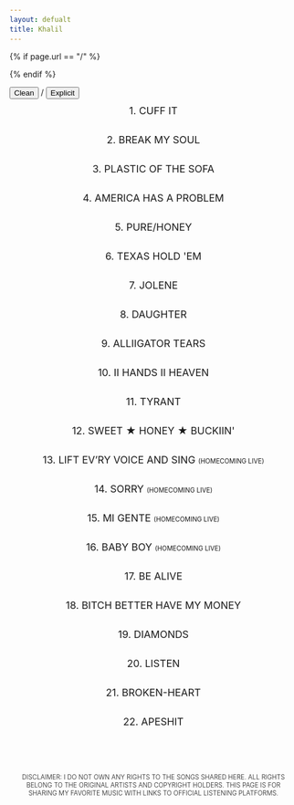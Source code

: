 ```yaml
---
layout: defualt
title: Khalil
---
```

{% if page.url == "/" %}
<style>header a[href="/"] { display: none; } </style>
{% endif %}
<style>body {padding-top:180px;padding-bottom:70px;overflow-x:hidden;}.song-list {max-width:95%;margin:0 auto;padding0;} .song {cursor: pointer;padding:10px;display:flex;align-items:top;justify-content:center;flex-direction:column;padding-bottom:20px;}.tit {display:flex;margin:0 auto;align-items:top;justify-content:center;}.song-number {text-align:right;}.song-title {word-wrap:break-word;text-align:center;font-size:1.1rem;}.platforms {display: none;gap:20px;justify-content:space-around;align-items:center;flex-direction:row;margin:0 auto;padding:0;padding-top:15px;padding-bottom:20px;flex-wrap:wrap;}.platforms a {cursor: pointer;color:transparent;}.platforms img {max-width: 30px;height:30px;margin:0;padding:0;pointer-events:none;}.song-title.text {font-size:1.4rem;}.dis {color:var(--text-color);font-family:var(--font-main);font-weight:300;text-align:center;text-transform:uppercase;font-size:0.7rem;margin:0;padding:0 20px;padding-top:60px;}#bold {font-family:var(--font-main-bold);font-weight:300;}</style>

<div class="toggle-container">
<button id="cleanBtn" class="active" onclick="setFilter('clean')">Clean</button>
<span>/</span>
<button id="explicitBtn" onclick="setFilter('explicit')">Explicit</button>
</div>
<div class="song-list">

<div class="song" onclick="togglePlatforms(this)">
<div class="tit"><span class="song-title">1. CUFF IT</span></div>
<div class="platforms">
<a href="https://music.apple.com/il/album/cuff-it/1636789969?i=1636790292" target="_blank" class="song-link" data-explicit="https://music.apple.com/il/album/cuff-it/1630005298?i=1630005850"><img src="https://raw.githubusercontent.com/Khalil2000web/Music/refs/heads/main/static/media/apple.svg" alt="Apple Music"></a>
<a href="https://open.spotify.com/track/3IHaiorYWOcr8Kzs85PWF7?si=54w2Me0HSWilh8cMn0YRUQ" target="_blank" class="song-link" data-explicit="https://open.spotify.com/track/1xzi1Jcr7mEi9K2RfzLOqS?si=5oEzPY20QoyiydLpPm1eaA"><img src="https://raw.githubusercontent.com/Khalil2000web/Music/refs/heads/main/static/media/spotify.svg" alt="Spotify"></a>
<a href="https://music.amazon.com/tracks/B0B7VLTTDS?marketplaceId=ATVPDKIKX0DER&musicTerritory=US&ref=dm_sh_lv7HcUB4zIeDkA89pUZ2T6Jzn" target="_blank" class="song-link" data-explicit="https://music.amazon.com/tracks/B0B4KN2RR8?marketplaceId=ATVPDKIKX0DER&musicTerritory=US&ref=dm_sh_WFmp7wULvMzalbtoPE1arIDSb"><img src="https://raw.githubusercontent.com/Khalil2000web/Music/refs/heads/main/static/media/amazon.svg" alt="Amazon Music"></a>
<a href="https://tidal.com/browse/track/240186974" target="_blank" class="song-link" data-explicit="https://tidal.com/browse/track/240189297"><img src="https://raw.githubusercontent.com/Khalil2000web/Music/refs/heads/main/static/media/tidal.svg" alt="Tidal"></a>
</div>
</div>

<div class="song" onclick="togglePlatforms(this)">
<div class="tit"><span class="song-title">2. BREAK MY SOUL</span></div>
<div class="platforms">
<a href="https://music.apple.com/il/album/break-my-soul/1636789969?i=1636790511" target="_blank" class="song-link" data-explicit="https://music.apple.com/il/album/break-my-soul/1630005298?i=1630005854" aria-label="Apple Music Link" rel="noreferrer"><img src="https://raw.githubusercontent.com/Khalil2000web/Music/refs/heads/main/static/media/apple.svg" alt="Apple Music"></a>
<a href="https://open.spotify.com/track/5pyoxDZ1PX0KxBxiRVxA4U?si=76e7c495a50d442c" target="_blank" class="song-link" data-explicit="https://open.spotify.com/track/5pyoxDZ1PX0KxBxiRVxA4U?si=WXoVsVyoSwup8A6sFpL4Ag" aria-label="Spotify Link" rel="noreferrer"><img src="https://raw.githubusercontent.com/Khalil2000web/Music/refs/heads/main/static/media/spotify.svg" alt="Spotify"></a>
<a href="https://music.amazon.com/tracks/B0B7VN9FP5?marketplaceId=ATVPDKIKX0DER&musicTerritory=US&ref=dm_sh_0yPeMQZDaAj7cR34KXUUm2u9R" class="song-link" data-explicit="https://music.amazon.com/tracks/B0B4KLP9JK?marketplaceId=ATVPDKIKX0DER&musicTerritory=US&ref=dm_sh_688HVsld9haqti1V5rzcCL5nx" target="_blank" aria-label="Amazon Music Link" rel="noreferrer"><img src="https://raw.githubusercontent.com/Khalil2000web/Music/refs/heads/main/static/media/amazon.svg" alt="Apple Music"></a>
<a href="https://tidal.com/browse/track/240186976" target="_blank" class="song-link" data-explicit="https://tidal.com/browse/track/240189302" aria-label="Tidal Link" rel="noreferrer"><img src="https://raw.githubusercontent.com/Khalil2000web/Music/refs/heads/main/static/media/tidal.svg" alt="YouTube"></a>
</div>
</div>

<div class="song" onclick="togglePlatforms(this)">
<div class="tit"><span class="song-title">3. PLASTIC OF THE SOFA</span></div>
<div class="platforms">
<a href="https://music.apple.com/il/album/plastic-off-the-sofa/1636789969?i=1636790526" class="song-link" data-explicit="https://music.apple.com/il/album/plastic-off-the-sofa/1630005298?i=1630005858" target="_blank" aria-label="Apple Music Link" rel="noreferrer"><img src="https://raw.githubusercontent.com/Khalil2000web/Music/refs/heads/main/static/media/apple.svg" alt="Apple Music"></a>
<a href="https://open.spotify.com/track/2VOfPkpiJctQYXVYfnp0X8?si=woqL4SM3Tl2ilEBW9XWa3Q" class="song-link" data-explicit="https://open.spotify.com/track/6ufcuVInt0ocHrUimDjGlb?si=Vjz9mSdVQTWqh1iIHi8i3Q" target="_blank" aria-label="Spotify Link" rel="noreferrer"><img src="https://raw.githubusercontent.com/Khalil2000web/Music/refs/heads/main/static/media/spotify.svg" alt="Spotify"></a>
<a href="https://music.amazon.com/tracks/B0B7W7MQTW?marketplaceId=ATVPDKIKX0DER&musicTerritory=US&ref=dm_sh_expLvDKqFhi1GRh11eJ7HOocW" class="song-link" data-explicit="https://music.amazon.com/tracks/B0B4KMFK5S?marketplaceId=ATVPDKIKX0DER&musicTerritory=US&ref=dm_sh_NKobP2CY18VJdGS8y45WyJDtm" target="_blank" aria-label="Amazon Music Link" rel="noreferrer"><img src="https://raw.githubusercontent.com/Khalil2000web/Music/refs/heads/main/static/media/amazon.svg" alt="Apple Music"></a>
<a href="https://tidal.com/browse/track/240186978" target="_blank" class="song-link" data-explicit="https://tidal.com/browse/track/240189320" aria-label="Tidal Link" rel="noreferrer"><img src="https://raw.githubusercontent.com/Khalil2000web/Music/refs/heads/main/static/media/tidal.svg" alt="YouTube"></a>
</div>
</div>

<div class="song" onclick="togglePlatforms(this)">
<div class="tit"><span class="song-title">4. AMERICA HAS A PROBLEM</span></div>
<div class="platforms">
<a href="https://music.apple.com/il/album/america-has-a-problem/1636789969?i=1636790823" class="song-link" data-explicit="https://music.apple.com/il/album/america-has-a-problem/1630005298?i=1630005872" target="_blank" aria-label="Apple Music Link" rel="noreferrer"><img src="https://raw.githubusercontent.com/Khalil2000web/Music/refs/heads/main/static/media/apple.svg" alt="Apple Music"></a>
<a href="https://open.spotify.com/track/2vpZvAaPRdcq2XX4Y07Xsk?si=-DlTHr2bRbOtoh9flCle0w" class="song-link" data-explicit="https://open.spotify.com/track/2XMAWynSTIst5KmLSv0Npf?si=xKtQOtcXQ_eJZWHtVUgPnA" target="_blank" aria-label="Spotify Link" rel="noreferrer"><img src="https://raw.githubusercontent.com/Khalil2000web/Music/refs/heads/main/static/media/spotify.svg" alt="Spotify"></a>
<a href="https://music.amazon.com/tracks/B0B7VHKNV5?marketplaceId=ATVPDKIKX0DER&musicTerritory=US&ref=dm_sh_4gVADJ0v6Hfd9T1D637C8FnWM" class="song-link" data-explicit="https://music.amazon.com/tracks/B0B4KMR8QY?marketplaceId=ATVPDKIKX0DER&musicTerritory=US&ref=dm_sh_FvQJSx6chpzx2SYTJreulRclV" target="_blank" aria-label="Amazon Music Link" rel="noreferrer"><img src="https://raw.githubusercontent.com/Khalil2000web/Music/refs/heads/main/static/media/amazon.svg" alt="Apple Music"></a>
<a href="https://tidal.com/browse/track/240186985" target="_blank" class="song-link" data-explicit="https://tidal.com/browse/track/240189326" aria-label="Tidal Link" rel="noreferrer"><img src="https://raw.githubusercontent.com/Khalil2000web/Music/refs/heads/main/static/media/tidal.svg" alt="YouTube"></a>
</div>
</div>

<div class="song" onclick="togglePlatforms(this)">
<div class="tit"><span class="song-title">5. PURE/HONEY</span></div>
<div class="platforms">
<a href="https://music.apple.com/il/album/pure-honey/1636789969?i=1636790826" class="song-link" data-explicit="https://music.apple.com/il/album/pure-honey/1630005298?i=1630006146" target="_blank" aria-label="Apple Music Link" rel="noreferrer"><img src="https://raw.githubusercontent.com/Khalil2000web/Music/refs/heads/main/static/media/apple.svg" alt="Apple Music"></a>
<a href="https://open.spotify.com/track/45bteDyQ303LFxmDiLE3m8?si=8M-nn4DZTpmjlt0PXPhHgw" class="song-link" data-explicit="https://open.spotify.com/track/4DByEumlGTZKSzuVEZ35eo?si=LnfM55MwRKOJJ_shvxtrNQ" target="_blank" aria-label="Spotify Link" rel="noreferrer"><img src="https://raw.githubusercontent.com/Khalil2000web/Music/refs/heads/main/static/media/spotify.svg" alt="Spotify"></a>
<a href="https://music.amazon.com/tracks/B0B7VZQ7M5?marketplaceId=ATVPDKIKX0DER&musicTerritory=US&ref=dm_sh_4a2jk4KL08wWsx8O8vV2GYaRl" class="song-link" data-explicit="https://music.amazon.com/tracks/B0B4KPHNSD?marketplaceId=ATVPDKIKX0DER&musicTerritory=US&ref=dm_sh_p60OU2QwOzJPd5GolUrGPBlIr" target="_blank" aria-label="Amazon Music Link" rel="noreferrer"><img src="https://raw.githubusercontent.com/Khalil2000web/Music/refs/heads/main/static/media/amazon.svg" alt="Apple Music"></a>
<a href="https://tidal.com/browse/track/240186986" target="_blank" class="song-link" data-explicit="https://tidal.com/browse/track/240189327" aria-label="Tidal Link" rel="noreferrer"><img src="https://raw.githubusercontent.com/Khalil2000web/Music/refs/heads/main/static/media/tidal.svg" alt="YouTube"></a>
</div>
</div>



<div class="song" onclick="togglePlatforms(this)">
<div class="tit"><span class="song-title">6. TEXAS HOLD 'EM</span></div>
<div class="platforms">
<a href="http://beyonce.lnk.to/COWBOYCARTERCLEAN" class="song-link" data-explicit="https://beyonce.lnk.to/COWBOYCARTER" target="_blank" aria-label="Apple Music Link" rel="noreferrer"><img src="https://raw.githubusercontent.com/Khalil2000web/Music/refs/heads/main/static/media/apple.svg" alt="Apple Music"></a>
<a href="http://beyonce.lnk.to/COWBOYCARTERCLEAN" class="song-link" data-explicit="https://beyonce.lnk.to/COWBOYCARTER" target="_blank" aria-label="Spotify Link" rel="noreferrer"><img src="https://raw.githubusercontent.com/Khalil2000web/Music/refs/heads/main/static/media/spotify.svg" alt="Spotify"></a>
<a href="http://beyonce.lnk.to/COWBOYCARTERCLEAN" class="song-link" data-explicit="https://beyonce.lnk.to/COWBOYCARTER" target="_blank" aria-label="Amazon Music Link" rel="noreferrer"><img src="https://raw.githubusercontent.com/Khalil2000web/Music/refs/heads/main/static/media/amazon.svg" alt="Apple Music"></a>
<a href="http://beyonce.lnk.to/COWBOYCARTERCLEAN" class="song-link" data-explicit="https://beyonce.lnk.to/COWBOYCARTER" target="_blank" aria-label="Tidal Link" rel="noreferrer"><img src="https://raw.githubusercontent.com/Khalil2000web/Music/refs/heads/main/static/media/tidal.svg" alt="YouTube"></a>
</div>
</div>
<div class="song" onclick="togglePlatforms(this)">
<div class="tit"><span class="song-title">7. JOLENE</span></div>
<div class="platforms">
<a href="http://beyonce.lnk.to/COWBOYCARTERCLEAN" class="song-link" data-explicit="https://beyonce.lnk.to/COWBOYCARTER" target="_blank" aria-label="Apple Music Link" rel="noreferrer"><img src="https://raw.githubusercontent.com/Khalil2000web/Music/refs/heads/main/static/media/apple.svg" alt="Apple Music"></a>
<a href="http://beyonce.lnk.to/COWBOYCARTERCLEAN" class="song-link" data-explicit="https://beyonce.lnk.to/COWBOYCARTER" target="_blank" aria-label="Spotify Link" rel="noreferrer"><img src="https://raw.githubusercontent.com/Khalil2000web/Music/refs/heads/main/static/media/spotify.svg" alt="Spotify"></a>
<a href="http://beyonce.lnk.to/COWBOYCARTERCLEAN" class="song-link" data-explicit="https://beyonce.lnk.to/COWBOYCARTER" target="_blank" aria-label="Amazon Music Link" rel="noreferrer"><img src="https://raw.githubusercontent.com/Khalil2000web/Music/refs/heads/main/static/media/amazon.svg" alt="Apple Music"></a>
<a href="http://beyonce.lnk.to/COWBOYCARTERCLEAN" class="song-link" data-explicit="https://beyonce.lnk.to/COWBOYCARTER" target="_blank" aria-label="Tidal Link" rel="noreferrer"><img src="https://raw.githubusercontent.com/Khalil2000web/Music/refs/heads/main/static/media/tidal.svg" alt="YouTube"></a>
</div>
</div>

<div class="song" onclick="togglePlatforms(this)">
<div class="tit"><span class="song-title">8. DAUGHTER</span></div>
<div class="platforms">
<a href="http://beyonce.lnk.to/COWBOYCARTERCLEAN" class="song-link" data-explicit="https://beyonce.lnk.to/COWBOYCARTER" target="_blank" aria-label="Apple Music Link" rel="noreferrer"><img src="https://raw.githubusercontent.com/Khalil2000web/Music/refs/heads/main/static/media/apple.svg" alt="Apple Music"></a>
<a href="http://beyonce.lnk.to/COWBOYCARTERCLEAN" class="song-link" data-explicit="https://beyonce.lnk.to/COWBOYCARTER" target="_blank" aria-label="Spotify Link" rel="noreferrer"><img src="https://raw.githubusercontent.com/Khalil2000web/Music/refs/heads/main/static/media/spotify.svg" alt="Spotify"></a>
<a href="http://beyonce.lnk.to/COWBOYCARTERCLEAN" class="song-link" data-explicit="https://beyonce.lnk.to/COWBOYCARTER" target="_blank" aria-label="Amazon Music Link" rel="noreferrer"><img src="https://raw.githubusercontent.com/Khalil2000web/Music/refs/heads/main/static/media/amazon.svg" alt="Apple Music"></a>
<a href="http://beyonce.lnk.to/COWBOYCARTERCLEAN" class="song-link" data-explicit="https://beyonce.lnk.to/COWBOYCARTER" target="_blank" aria-label="Tidal Link" rel="noreferrer"><img src="https://raw.githubusercontent.com/Khalil2000web/Music/refs/heads/main/static/media/tidal.svg" alt="YouTube"></a>
</div>
</div>

<div class="song" onclick="togglePlatforms(this)">
<div class="tit">
<span class="song-title">9. ALLIIGATOR TEARS</span>
</div>
<div class="platforms">
<a href="http://beyonce.lnk.to/COWBOYCARTERCLEAN" class="song-link" data-explicit="https://beyonce.lnk.to/COWBOYCARTER" target="_blank" aria-label="Apple Music Link" rel="noreferrer"><img src="https://raw.githubusercontent.com/Khalil2000web/Music/refs/heads/main/static/media/apple.svg" alt="Apple Music"></a>
<a href="http://beyonce.lnk.to/COWBOYCARTERCLEAN" class="song-link" data-explicit="https://beyonce.lnk.to/COWBOYCARTER" target="_blank" aria-label="Spotify Link" rel="noreferrer"><img src="https://raw.githubusercontent.com/Khalil2000web/Music/refs/heads/main/static/media/spotify.svg" alt="Spotify"></a>
<a href="http://beyonce.lnk.to/COWBOYCARTERCLEAN" class="song-link" data-explicit="https://beyonce.lnk.to/COWBOYCARTER" target="_blank" aria-label="Amazon Music Link" rel="noreferrer"><img src="https://raw.githubusercontent.com/Khalil2000web/Music/refs/heads/main/static/media/amazon.svg" alt="Apple Music"></a>
<a href="http://beyonce.lnk.to/COWBOYCARTERCLEAN" class="song-link" data-explicit="https://beyonce.lnk.to/COWBOYCARTER" target="_blank" aria-label="Tidal Link" rel="noreferrer"><img src="https://raw.githubusercontent.com/Khalil2000web/Music/refs/heads/main/static/media/tidal.svg" alt="YouTube"></a>
</div>
</div>

<div class="song" onclick="togglePlatforms(this)">
<div class="tit">
<span class="song-title">10. II HANDS II HEAVEN</span>
</div>
<div class="platforms">
<a href="http://beyonce.lnk.to/COWBOYCARTERCLEAN" class="song-link" data-explicit="https://beyonce.lnk.to/COWBOYCARTER" target="_blank" aria-label="Apple Music Link" rel="noreferrer"><img src="https://raw.githubusercontent.com/Khalil2000web/Music/refs/heads/main/static/media/apple.svg" alt="Apple Music"></a>
<a href="http://beyonce.lnk.to/COWBOYCARTERCLEAN" class="song-link" data-explicit="https://beyonce.lnk.to/COWBOYCARTER" target="_blank" aria-label="Spotify Link" rel="noreferrer"><img src="https://raw.githubusercontent.com/Khalil2000web/Music/refs/heads/main/static/media/spotify.svg" alt="Spotify"></a>
<a href="http://beyonce.lnk.to/COWBOYCARTERCLEAN" class="song-link" data-explicit="https://beyonce.lnk.to/COWBOYCARTER" target="_blank" aria-label="Amazon Music Link" rel="noreferrer"><img src="https://raw.githubusercontent.com/Khalil2000web/Music/refs/heads/main/static/media/amazon.svg" alt="Apple Music"></a>
<a href="http://beyonce.lnk.to/COWBOYCARTERCLEAN" class="song-link" data-explicit="https://beyonce.lnk.to/COWBOYCARTER" target="_blank" aria-label="Tidal Link" rel="noreferrer"><img src="https://raw.githubusercontent.com/Khalil2000web/Music/refs/heads/main/static/media/tidal.svg" alt="YouTube"></a>
</div>
</div>

<div class="song" onclick="togglePlatforms(this)">
<div class="tit">
<span class="song-title">11. TYRANT</span>
</div>
<div class="platforms">
<a href="http://beyonce.lnk.to/COWBOYCARTERCLEAN" class="song-link" data-explicit="https://beyonce.lnk.to/COWBOYCARTER" target="_blank" aria-label="Apple Music Link" rel="noreferrer"><img src="https://raw.githubusercontent.com/Khalil2000web/Music/refs/heads/main/static/media/apple.svg" alt="Apple Music"></a>
<a href="http://beyonce.lnk.to/COWBOYCARTERCLEAN" class="song-link" data-explicit="https://beyonce.lnk.to/COWBOYCARTER" target="_blank" aria-label="Spotify Link" rel="noreferrer"><img src="https://raw.githubusercontent.com/Khalil2000web/Music/refs/heads/main/static/media/spotify.svg" alt="Spotify"></a>
<a href="http://beyonce.lnk.to/COWBOYCARTERCLEAN" class="song-link" data-explicit="https://beyonce.lnk.to/COWBOYCARTER" target="_blank" aria-label="Amazon Music Link" rel="noreferrer"><img src="https://raw.githubusercontent.com/Khalil2000web/Music/refs/heads/main/static/media/amazon.svg" alt="Apple Music"></a>
<a href="http://beyonce.lnk.to/COWBOYCARTERCLEAN" class="song-link" data-explicit="https://beyonce.lnk.to/COWBOYCARTER" target="_blank" aria-label="Tidal Link" rel="noreferrer"><img src="https://raw.githubusercontent.com/Khalil2000web/Music/refs/heads/main/static/media/tidal.svg" alt="YouTube"></a>
</div>
</div>

<div class="song" onclick="togglePlatforms(this)">
<div class="tit">
<span class="song-title">12. SWEET ★ HONEY ★ BUCKIIN'</span>
</div>
<div class="platforms">
<a href="http://beyonce.lnk.to/COWBOYCARTERCLEAN" class="song-link" data-explicit="https://beyonce.lnk.to/COWBOYCARTER" target="_blank" aria-label="Apple Music Link" rel="noreferrer"><img src="https://raw.githubusercontent.com/Khalil2000web/Music/refs/heads/main/static/media/apple.svg" alt="Apple Music"></a>
<a href="http://beyonce.lnk.to/COWBOYCARTERCLEAN" class="song-link" data-explicit="https://beyonce.lnk.to/COWBOYCARTER" target="_blank" aria-label="Spotify Link" rel="noreferrer"><img src="https://raw.githubusercontent.com/Khalil2000web/Music/refs/heads/main/static/media/spotify.svg" alt="Spotify"></a>
<a href="http://beyonce.lnk.to/COWBOYCARTERCLEAN" class="song-link" data-explicit="https://beyonce.lnk.to/COWBOYCARTER" target="_blank" aria-label="Amazon Music Link" rel="noreferrer"><img src="https://raw.githubusercontent.com/Khalil2000web/Music/refs/heads/main/static/media/amazon.svg" alt="Apple Music"></a>
<a href="http://beyonce.lnk.to/COWBOYCARTERCLEAN" class="song-link" data-explicit="https://beyonce.lnk.to/COWBOYCARTER" target="_blank" aria-label="Tidal Link" rel="noreferrer"><img src="https://raw.githubusercontent.com/Khalil2000web/Music/refs/heads/main/static/media/tidal.svg" alt="YouTube"></a>
</div>
</div>


<div class="song" onclick="togglePlatforms(this)">
<div class="tit">
<span class="song-title">13. LIFT EV’RY VOICE AND SING <span style="font-size:0.7rem;">(HOMECOMING LIVE)</span></span>
</div>
<div class="platforms">
<a href="https://music.apple.com/il/album/lift-evry-voice-and-sing-homecoming-live/1459930448?i=1459930463" class="song-link" data-explicit="" target="_blank" aria-label="Apple Music Link" rel="noreferrer"><img src="https://raw.githubusercontent.com/Khalil2000web/Music/refs/heads/main/static/media/apple.svg" alt="Apple Music"></a>
<a href="https://open.spotify.com/track/0QRxJvOohS8yiGC1n98uFM?si=b17c60ac15594fae" class="song-link" data-explicit="" target="_blank" aria-label="Spotify Link" rel="noreferrer"><img src="https://raw.githubusercontent.com/Khalil2000web/Music/refs/heads/main/static/media/spotify.svg" alt="Spotify"></a>
<a href="https://music.amazon.com/tracks/B07QRTXYCB?marketplaceId=ATVPDKIKX0DER&musicTerritory=US&ref=dm_sh_HHUQb4OfQTlljc1bfiePNY5sl" class="song-link" data-explicit="" target="_blank" aria-label="Amazon Music Link" rel="noreferrer"><img src="https://raw.githubusercontent.com/Khalil2000web/Music/refs/heads/main/static/media/amazon.svg" alt="Apple Music"></a>
<a href="https://tidal.com/browse/track/107780090" class="song-link" data-explicit="" target="_blank" aria-label="Tidal Link" rel="noreferrer"><img src="https://raw.githubusercontent.com/Khalil2000web/Music/refs/heads/main/static/media/tidal.svg" alt="YouTube"></a>
</div>
</div>

<div class="song" onclick="togglePlatforms(this)">
<div class="tit">
<span class="song-title">14. SORRY <span style="font-size:0.7rem;">(HOMECOMING LIVE)</span></span>
</div>
<div class="platforms">
<a href="https://music.apple.com/il/album/sorry-homecoming-live/1459930448?i=1459930600" class="song-link" data-explicit="" target="_blank" aria-label="Apple Music Link" rel="noreferrer"><img src="https://raw.githubusercontent.com/Khalil2000web/Music/refs/heads/main/static/media/apple.svg" alt="Apple Music"></a>
<a href="https://open.spotify.com/track/1GWk2MHsycvbyOFaWFiOMk?si=6d60aa0975a24124" class="song-link" data-explicit="" target="_blank" aria-label="Spotify Link" rel="noreferrer"><img src="https://raw.githubusercontent.com/Khalil2000web/Music/refs/heads/main/static/media/spotify.svg" alt="Spotify"></a>
<a href="https://music.amazon.com/tracks/B07QQVQNV1?marketplaceId=ATVPDKIKX0DER&musicTerritory=US&ref=dm_sh_QhQSPYBnZ296aRcOqdoBPpycy" class="song-link" data-explicit="" target="_blank" aria-label="Amazon Music Link" rel="noreferrer"><img src="https://raw.githubusercontent.com/Khalil2000web/Music/refs/heads/main/static/media/amazon.svg" alt="Apple Music"></a>
<a href="https://tidal.com/browse/track/107780093" class="song-link" data-explicit="" target="_blank" aria-label="Tidal Link" rel="noreferrer"><img src="https://raw.githubusercontent.com/Khalil2000web/Music/refs/heads/main/static/media/tidal.svg" alt="YouTube"></a>
</div>
</div>

<div class="song" onclick="togglePlatforms(this)">
<div class="tit">
<span class="song-title">15. MI GENTE <span style="font-size:0.7rem;">(HOMECOMING LIVE)</span></span>
</div>
<div class="platforms">
<a href="https://music.apple.com/il/album/mi-gente-homecoming-live/1459930448?i=1459930809" class="song-link" data-explicit="" target="_blank" aria-label="Apple Music Link" rel="noreferrer"><img src="https://raw.githubusercontent.com/Khalil2000web/Music/refs/heads/main/static/media/apple.svg" alt="Apple Music"></a>
<a href="https://open.spotify.com/track/2iGIBnofyVatf7cjtyIGlI?si=8320aa0f2eab4988" class="song-link" data-explicit="" target="_blank" aria-label="Spotify Link" rel="noreferrer"><img src="https://raw.githubusercontent.com/Khalil2000web/Music/refs/heads/main/static/media/spotify.svg" alt="Spotify"></a>
<a href="https://music.amazon.com/tracks/B07QQVNKQZ?marketplaceId=ATVPDKIKX0DER&musicTerritory=US&ref=dm_sh_l4wRNdzaqm4l4RoXiuDHbUhIa" class="song-link" data-explicit="" target="_blank" aria-label="Amazon Music Link" rel="noreferrer"><img src="https://raw.githubusercontent.com/Khalil2000web/Music/refs/heads/main/static/media/amazon.svg" alt="Apple Music"></a>
<a href="https://tidal.com/browse/track/107780108" class="song-link" data-explicit="" target="_blank" aria-label="Tidal Link" rel="noreferrer"><img src="https://raw.githubusercontent.com/Khalil2000web/Music/refs/heads/main/static/media/tidal.svg" alt="YouTube"></a>
</div>
</div>

<div class="song" onclick="togglePlatforms(this)">
<div class="tit">
<span class="song-title">16. BABY BOY <span style="font-size:0.7rem;">(HOMECOMING LIVE)</span></span>
</div>
<div class="platforms">
<a href="https://music.apple.com/il/album/baby-boy-homecoming-live/1459930448?i=1459930901" class="song-link" data-explicit="" target="_blank" aria-label="Apple Music Link" rel="noreferrer"><img src="https://raw.githubusercontent.com/Khalil2000web/Music/refs/heads/main/static/media/apple.svg" alt="Apple Music"></a>
<a href="https://open.spotify.com/track/06iMNM7Q9kX93yBKXb7K8H?si=45f15d0f179f462c" class="song-link" data-explicit="" target="_blank" aria-label="Spotify Link" rel="noreferrer"><img src="https://raw.githubusercontent.com/Khalil2000web/Music/refs/heads/main/static/media/spotify.svg" alt="Spotify"></a>
<a href="https://music.amazon.com/tracks/B07QLNYKJ4?marketplaceId=ATVPDKIKX0DER&musicTerritory=US&ref=dm_sh_oKjT20Uut5qzoGkEg6zDgSIH8" class="song-link" data-explicit="" target="_blank" aria-label="Amazon Music Link" rel="noreferrer"><img src="https://raw.githubusercontent.com/Khalil2000web/Music/refs/heads/main/static/media/amazon.svg" alt="Apple Music"></a>
<a href="https://tidal.com/browse/track/107780109" class="song-link" data-explicit="" target="_blank" aria-label="Tidal Link" rel="noreferrer"><img src="https://raw.githubusercontent.com/Khalil2000web/Music/refs/heads/main/static/media/tidal.svg" alt="YouTube"></a>
</div>
</div>

<div class="song" onclick="togglePlatforms(this)">
<div class="tit">
<span class="song-title">17. BE ALIVE</span>
</div>
<div class="platforms">
<a href="https://music.apple.com/il/album/be-alive-original-song-from-the-motion-picture-king-richard/1594468367?i=1594468375" class="song-link" data-explicit="" target="_blank" aria-label="Apple Music Link" rel="noreferrer"><img src="https://raw.githubusercontent.com/Khalil2000web/Music/refs/heads/main/static/media/apple.svg" alt="Apple Music"></a>
<a href="https://open.spotify.com/track/1RI4YQVFh7onQD07QuL8ND?si=870a44da672e4710" class="song-link" data-explicit="" target="_blank" aria-label="Spotify Link" rel="noreferrer"><img src="https://raw.githubusercontent.com/Khalil2000web/Music/refs/heads/main/static/media/spotify.svg" alt="Spotify"></a>
<a href="https://music.amazon.com/tracks/B09LGPQGJK?marketplaceId=ATVPDKIKX0DER&musicTerritory=US&ref=dm_sh_OgjDx3XxecqumZASJOXlGMwwa" class="song-link" data-explicit="" target="_blank" aria-label="Amazon Music Link" rel="noreferrer"><img src="https://raw.githubusercontent.com/Khalil2000web/Music/refs/heads/main/static/media/amazon.svg" alt="Apple Music"></a>
<a href="https://tidal.com/browse/track/204510808" class="song-link" data-explicit="" target="_blank" aria-label="Tidal Link" rel="noreferrer"><img src="https://raw.githubusercontent.com/Khalil2000web/Music/refs/heads/main/static/media/tidal.svg" alt="YouTube"></a>
</div>
</div>

<div class="song" onclick="togglePlatforms(this)">
<div class="tit"><span class="song-title">18. BITCH BETTER HAVE MY MONEY</span></div>
<div class="platforms">
<a href="https://music.apple.com/il/album/bitch-better-have-my-money/985890722?i=985890936" class="song-link" data-explicit="" target="_blank" aria-label="Apple Music Link" rel="noreferrer"><img src="https://raw.githubusercontent.com/Khalil2000web/Music/refs/heads/main/static/media/apple.svg" alt="Apple Music"></a>
<a href="https://open.spotify.com/track/0NTMtAO2BV4tnGvw9EgBVq?si=hhtIFd3kSg-8f7mbTUiWKA" class="song-link" data-explicit="" target="_blank" aria-label="Spotify Link" rel="noreferrer"><img src="https://raw.githubusercontent.com/Khalil2000web/Music/refs/heads/main/static/media/spotify.svg" alt="Spotify"></a>
<a href="https://tidal.com/browse/track/44128998" class="song-link" data-explicit="" target="_blank" aria-label="Tidal Link" rel="noreferrer"><img src="https://raw.githubusercontent.com/Khalil2000web/Music/refs/heads/main/static/media/tidal.svg" alt="YouTube"></a>
</div>
</div>

<div class="song" onclick="togglePlatforms(this)">
<div class="tit"><span class="song-title">19. DIAMONDS</span></div>
<div class="platforms">
<a href="https://music.apple.com/il/album/diamonds/1443232426?i=1443232440" class="song-link" data-explicit="" target="_blank" aria-label="Apple Music Link" rel="noreferrer"><img src="https://raw.githubusercontent.com/Khalil2000web/Music/refs/heads/main/static/media/apple.svg" alt="Apple Music"></a>
<a href="https://open.spotify.com/track/6O20JhBJPePEkBdrB5sqRx?si=TMOfc0mPTYqIv16_CchsSw" class="song-link" data-explicit="" target="_blank" aria-label="Spotify Link" rel="noreferrer"><img src="https://raw.githubusercontent.com/Khalil2000web/Music/refs/heads/main/static/media/spotify.svg" alt="Spotify"></a>
<a href="https://music.amazon.com/tracks/B009L5EOCU?marketplaceId=ATVPDKIKX0DER&musicTerritory=US&ref=dm_sh_pBCR6iJ3KmLrUySHJikoYW6Df" class="song-link" data-explicit="" target="_blank" aria-label="Amazon Music Link" rel="noreferrer"><img src="https://raw.githubusercontent.com/Khalil2000web/Music/refs/heads/main/static/media/amazon.svg" alt="Apple Music"></a>
<a href="https://tidal.com/browse/track/17369359" class="song-link" data-explicit="" target="_blank" aria-label="Tidal Link" rel="noreferrer"><img src="https://raw.githubusercontent.com/Khalil2000web/Music/refs/heads/main/static/media/tidal.svg" alt="YouTube"></a>
</div>
</div>

<div class="song" onclick="togglePlatforms(this)">
<div class="tit"><span class="song-title">20. LISTEN</span></div>
<div class="platforms">
<a href="https://music.apple.com/il/music-video/listen/585819824" class="song-link" data-explicit="" target="_blank" aria-label="Apple Music Link" rel="noreferrer"><img src="https://raw.githubusercontent.com/Khalil2000web/Music/refs/heads/main/static/media/apple.svg" alt="Apple Music"></a>
<a href="https://open.spotify.com/album/3rK8SJ37rtNA2LzFpXq9NX?si=rt4keBOzSFScPL1-XqHfCw" class="song-link" data-explicit="" target="_blank" aria-label="Spotify Link" rel="noreferrer"><img src="https://raw.githubusercontent.com/Khalil2000web/Music/refs/heads/main/static/media/spotify.svg" alt="Spotify"></a>
<a href="https://music.amazon.com/tracks/B001L4FWRA?marketplaceId=ATVPDKIKX0DER&musicTerritory=US&ref=dm_sh_bmqEGxBx1XWDajWuFTGNgZGi6" class="song-link" data-explicit="" target="_blank" aria-label="Amazon Music Link" rel="noreferrer"><img src="https://raw.githubusercontent.com/Khalil2000web/Music/refs/heads/main/static/media/amazon.svg" alt="Apple Music"></a>
<a href="https://tidal.com/browse/track/18005751" class="song-link" data-explicit="" target="_blank" aria-label="Tidal Link" rel="noreferrer"><img src="https://raw.githubusercontent.com/Khalil2000web/Music/refs/heads/main/static/media/tidal.svg" alt="YouTube"></a>
</div>
</div>

<div class="song" onclick="togglePlatforms(this)">
<div class="tit"><span class="song-title">21. BROKEN-HEART</span></div>
<div class="platforms">
<a href="https://music.apple.com/il/album/broken-hearted-girl/332706800?i=332707000" class="song-link" data-explicit="" target="_blank" aria-label="Apple Music Link" rel="noreferrer"><img src="https://raw.githubusercontent.com/Khalil2000web/Music/refs/heads/main/static/media/apple.svg" alt="Apple Music"></a>
<a href="https://open.spotify.com/track/7zP67rufQgoODWFI45jntD?si=U3j2VNC_TTyOToS3SqCeLQ" class="song-link" data-explicit="" target="_blank" aria-label="Spotify Link" rel="noreferrer"><img src="https://raw.githubusercontent.com/Khalil2000web/Music/refs/heads/main/static/media/spotify.svg" alt="Spotify"></a>
<a href="https://music.amazon.com/tracks/B001KR3M3Y?marketplaceId=ATVPDKIKX0DER&musicTerritory=US&ref=dm_sh_ez9eyTvAZVtHp2uJdGXgh3quz" class="song-link" data-explicit="" target="_blank" aria-label="Amazon Music Link" rel="noreferrer"><img src="https://raw.githubusercontent.com/Khalil2000web/Music/refs/heads/main/static/media/amazon.svg" alt="Apple Music"></a>
<a href="https://tidal.com/browse/video/97376745" class="song-link" data-explicit="" target="_blank" aria-label="Tidal Link" rel="noreferrer"><img src="https://raw.githubusercontent.com/Khalil2000web/Music/refs/heads/main/static/media/tidal.svg" alt="YouTube"></a>
</div>
</div>

<div class="song" onclick="togglePlatforms(this)">
<div class="tit"><span class="song-title">22. APESHIT</span></div>
<div class="platforms">
<a href="https://music.apple.com/il/album/apeshit/1400117883?i=1400118055" class="song-link" data-explicit="" target="_blank" aria-label="Apple Music Link" rel="noreferrer"><img src="https://raw.githubusercontent.com/Khalil2000web/Music/refs/heads/main/static/media/apple.svg" alt="Apple Music"></a>
<a href="https://open.spotify.com/track/62GXGpd73vslqIBHq8XqOx?si=gL02i64aQqawYJLHOmztEw" class="song-link" data-explicit="" target="_blank" aria-label="Spotify Link" rel="noreferrer"><img src="https://raw.githubusercontent.com/Khalil2000web/Music/refs/heads/main/static/media/spotify.svg" alt="Spotify"></a>
<a href="https://music.amazon.com/tracks/B07DT95T76?marketplaceId=ATVPDKIKX0DER&musicTerritory=US&ref=dm_sh_neTIZNb9RONqoZpSlaUghIo5a" class="song-link" data-explicit="" target="_blank" aria-label="Amazon Music Link" rel="noreferrer"><img src="https://raw.githubusercontent.com/Khalil2000web/Music/refs/heads/main/static/media/amazon.svg" alt="Apple Music"></a>
<a href="https://tidal.com/browse/track/90521282" class="song-link" data-explicit="" target="_blank" aria-label="Tidal Link" rel="noreferrer"><img src="https://raw.githubusercontent.com/Khalil2000web/Music/refs/heads/main/static/media/tidal.svg" alt="YouTube"></a>
</div>
</div>
</div>
<p class="dis"><span id="bold">Disclaimer:</span> I do not own any rights to the songs shared here. All rights belong to the original artists and copyright holders. This page is for sharing my favorite music with links to official listening platforms.</p>

<script>
    let explicitMode = false;

    function setFilter(mode) {
        explicitMode = (mode === 'explicit');
        document.getElementById("cleanBtn").classList.toggle("active", !explicitMode);
        document.getElementById("explicitBtn").classList.toggle("active", explicitMode);
        updateSongLinks();
    }

    function togglePlatforms(songElement) {
        document.querySelectorAll(".platforms").forEach(p => p.style.display = "none");
        document.querySelectorAll(".song-title").forEach(t => t.classList.remove("text"));

        songElement.querySelector(".platforms").style.display = "flex";
        songElement.querySelector(".song-title").classList.add("text");
    }

    function updateSongLinks() {
        document.querySelectorAll(".song-link").forEach(link => {
            const cleanLink = link.getAttribute("href"); // Already set in the HTML
            const explicitLink = link.getAttribute("data-explicit");
            link.href = explicitMode ? explicitLink : cleanLink;
        });
    }
</script>